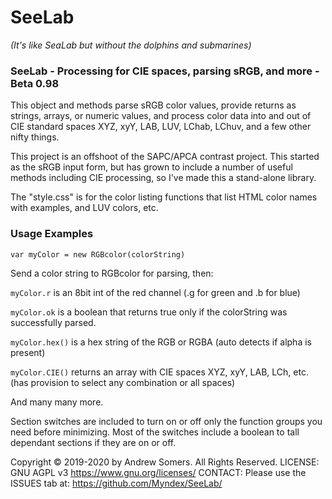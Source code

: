 # SeeLab
_(It's like SeaLab but without the dolphins and submarines)_
### SeeLab - Processing for CIE spaces, parsing sRGB, and more - Beta 0.98

This object and methods parse sRGB color values, provide returns as strings, arrays, or numeric values, and process color data into and out of CIE standard spaces XYZ, xyY, LAB, LUV, LChab, LChuv, and a few other nifty things.

This project is an offshoot of the SAPC/APCA contrast project. This started as the sRGB input form, but has grown to include a number of useful methods including CIE processing, so I've made this a stand-alone library.

The "style.css" is for the color listing functions that list HTML color names with examples, and LUV colors, etc.

### Usage Examples

    var myColor = new RGBcolor(colorString)

Send a color string to RGBcolor for parsing, then:

`myColor.r` is an 8bit int of the red channel (.g for green and .b for blue)

`myColor.ok` is a boolean that returns true only if the colorString was successfully parsed.

`myColor.hex()` is a hex string of the RGB or RGBA (auto detects if alpha is present)

`myColor.CIE()` returns an array with CIE spaces XYZ, xyY, LAB, LCh, etc. (has provision to select any combination or all spaces)

And many many more. 

Section switches are included to turn on or off only the function groups you need before minimizing. Most of the switches include a boolean to tall dependant sections if they are on or off. 

Copyright © 2019-2020 by Andrew Somers. All Rights Reserved.
LICENSE: GNU AGPL v3  https://www.gnu.org/licenses/
CONTACT: Please use the ISSUES tab at: https://github.com/Myndex/SeeLab/
